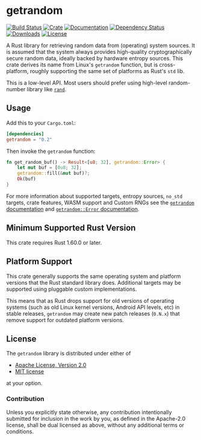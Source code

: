 # getrandom

[![Build Status]][GitHub Actions] [![Crate]][crates.io] [![Documentation]][docs.rs] [![Dependency Status]][deps.rs] [![Downloads]][crates.io] [![License]][LICENSE-MIT]

[GitHub Actions]: https://github.com/rust-random/getrandom/actions?query=workflow:Tests+branch:master
[Build Status]: https://github.com/rust-random/getrandom/actions/workflows/tests.yml/badge.svg?branch=master
[crates.io]: https://crates.io/crates/getrandom
[Crate]: https://img.shields.io/crates/v/getrandom
[docs.rs]: https://docs.rs/getrandom
[Documentation]: https://docs.rs/getrandom/badge.svg
[deps.rs]: https://deps.rs/repo/github/rust-random/getrandom
[Dependency Status]: https://deps.rs/repo/github/rust-random/getrandom/status.svg
[Downloads]: https://img.shields.io/crates/d/getrandom
[LICENSE-MIT]: https://raw.githubusercontent.com/rust-random/getrandom/master/LICENSE-MIT
[License]: https://img.shields.io/crates/l/getrandom


A Rust library for retrieving random data from (operating) system sources. It is
assumed that the system always provides high-quality cryptographically secure random
data, ideally backed by hardware entropy sources. This crate derives its name
from Linux's `getrandom` function, but is cross-platform, roughly supporting
the same set of platforms as Rust's `std` lib.

This is a low-level API. Most users should prefer using high-level random-number
library like [`rand`].

[`rand`]: https://crates.io/crates/rand

## Usage

Add this to your `Cargo.toml`:

```toml
[dependencies]
getrandom = "0.2"
```

Then invoke the `getrandom` function:

```rust
fn get_random_buf() -> Result<[u8; 32], getrandom::Error> {
    let mut buf = [0u8; 32];
    getrandom::fill(&mut buf)?;
    Ok(buf)
}
```

For more information about supported targets, entropy sources, `no_std` targets,
crate features, WASM support and Custom RNGs see the
[`getrandom` documentation](https://docs.rs/getrandom/latest) and
[`getrandom::Error` documentation](https://docs.rs/getrandom/latest/getrandom/struct.Error.html).

## Minimum Supported Rust Version

This crate requires Rust 1.60.0 or later.

## Platform Support

This crate generally supports the same operating system and platform versions that the Rust standard library does. 
Additional targets may be supported using pluggable custom implementations.

This means that as Rust drops support for old versions of operating systems (such as old Linux kernel versions, Android API levels, etc)
in stable releases, `getrandom` may create new patch releases (`0.N.x`) that remove support for outdated platform versions.

## License

The `getrandom` library is distributed under either of

 * [Apache License, Version 2.0][LICENSE-APACHE]
 * [MIT license][LICENSE-MIT]

at your option.

### Contribution

Unless you explicitly state otherwise, any contribution intentionally submitted
for inclusion in the work by you, as defined in the Apache-2.0 license, shall be
dual licensed as above, without any additional terms or conditions.

[LICENSE-APACHE]: https://github.com/rust-random/getrandom/blob/master/LICENSE-APACHE
[LICENSE-MIT]: https://github.com/rust-random/getrandom/blob/master/LICENSE-MIT
